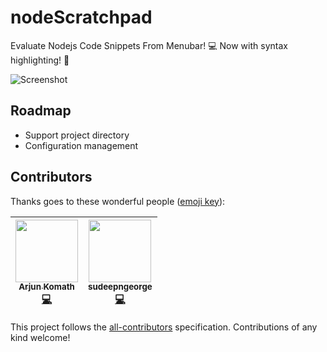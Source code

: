 # nodeScratchpad
Evaluate Nodejs Code Snippets From Menubar! :computer: Now with syntax highlighting! :tada:

![Screenshot](https://github.com/vsaravind007/nodeScratchpad/blob/master/images/scratchpad.gif?raw=true)

## Roadmap

 - Support project directory
 - Configuration management

## Contributors

Thanks goes to these wonderful people ([emoji key](https://github.com/kentcdodds/all-contributors#emoji-key)):

<!-- ALL-CONTRIBUTORS-LIST:START - Do not remove or modify this section -->
<!-- prettier-ignore -->
| [<img src="https://avatars0.githubusercontent.com/u/2555067?v=4" width="100px;"/><br /><sub><b>Arjun Komath</b></sub>](http://techulus.in)<br />[💻](https://github.com/vsaravind007/nodeScratchpad/commits?author=arjunkomath "Code") | [<img src="https://avatars3.githubusercontent.com/u/15260297?v=4" width="100px;"/><br /><sub><b>sudeepngeorge</b></sub>](https://github.com/sudeepngeorge)<br />[💻](https://github.com/vsaravind007/nodeScratchpad/commits?author=sudeepngeorge "Code") |
| :---: | :---: |
<!-- ALL-CONTRIBUTORS-LIST:END -->

This project follows the [all-contributors](https://github.com/kentcdodds/all-contributors) specification. Contributions of any kind welcome!
